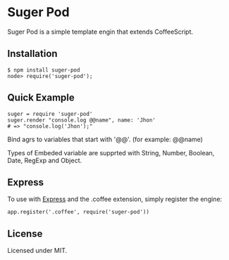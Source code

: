 # Suger Pod
Suger Pod is a simple template engin that extends CoffeeScript.

## Installation

```
$ npm install suger-pod
node> require('suger-pod');
```

## Quick Example

```coffee-script
suger = require 'suger-pod'
suger.render "console.log @@name", name: 'Jhon'
# => "console.log('Jhon');"
```

Bind agrs to variables that start with '@@'.
(for example: @@name)

Types of Embeded variable are supprted with String, Number, Boolean, Date, RegExp and Object.

## Express
To use with [Express](http://expressjs.com/) and the .coffee extension, simply register the engine:

```coffee-script
app.register('.coffee', require('suger-pod'))
```

## License
Licensed under MIT.
